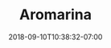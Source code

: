 ---
title: "Aromarina"
date: 2018-09-10T10:38:32-07:00
draft: false

oneLineDescription: Lavender-scented hot/cold aromatherapy pillows for rejuvenation and relaxation
price: 10
productImage: "/products/aromarina-961x961.jpeg"
freedomMerchantsLink: "https://freedommerchants.com/rcmakes.html?qbinvoice=true&invoicenum=------&amt=10&desc=Aromarina%20Pillow"
---